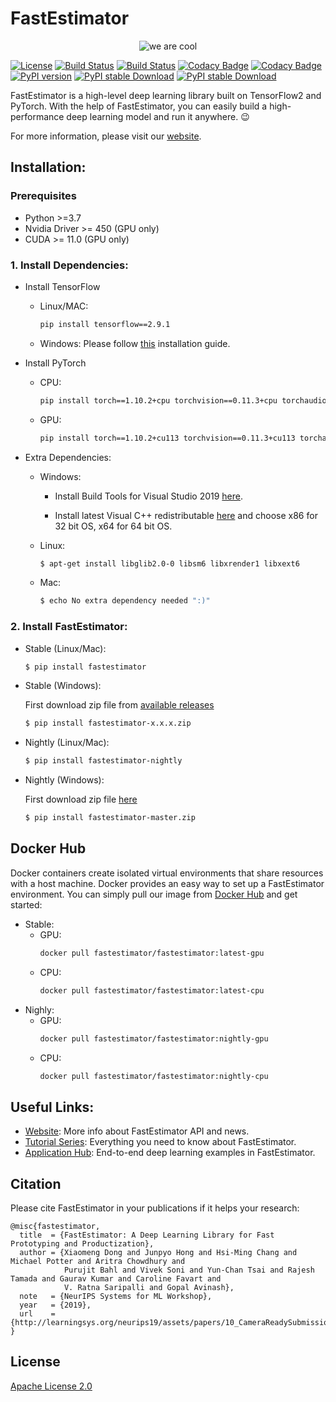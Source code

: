 # FastEstimator
<p align="center">
  <img src="./tutorial/resources/icon.png" title="we are cool">
</p>

[![License](https://img.shields.io/badge/License-Apache_2.0-informational.svg)](LICENSE)
[![Build Status](http://jenkins.fastestimator.org:8080/buildStatus/icon?subject=PR-build&job=fastestimator%2Ffastestimator%2Fmaster)](http://jenkins.fastestimator.org:8080/job/fastestimator/job/fastestimator/job/master/)
[![Build Status](http://jenkins.fastestimator.org:8080/buildStatus/icon?subject=nightly-build&job=nightly)](http://jenkins.fastestimator.org:8080/job/nightly/)
[![Codacy Badge](https://app.codacy.com/project/badge/Grade/3a46ea86b8f04caab271f2a7bd6f4bd9)](https://www.codacy.com/gh/fastestimator/fastestimator/dashboard?utm_source=github.com&amp;utm_medium=referral&amp;utm_content=fastestimator/fastestimator&amp;utm_campaign=Badge_Grade)
[![Codacy Badge](https://app.codacy.com/project/badge/Coverage/3a46ea86b8f04caab271f2a7bd6f4bd9)](https://www.codacy.com/gh/fastestimator/fastestimator/dashboard?utm_source=github.com&utm_medium=referral&utm_content=fastestimator/fastestimator&utm_campaign=Badge_Coverage)
[![PyPI version](https://badge.fury.io/py/fastestimator.svg)](https://pypi.org/project/fastestimator/)
[![PyPI stable Download](https://img.shields.io/pypi/dm/fastestimator?label=stable%20downloads&color=16D1B4)](https://pypistats.org/packages/fastestimator)
[![PyPI stable Download](https://img.shields.io/pypi/dm/fastestimator-nightly?label=nightly%20downloads&color=16D1B4)](https://pypistats.org/packages/fastestimator-nightly)


FastEstimator is a high-level deep learning library built on TensorFlow2 and PyTorch. With the help of FastEstimator, you can easily build a high-performance deep learning model and run it anywhere. :wink:

For more information, please visit our [website](https://www.fastestimator.org/).

## Installation:
### Prerequisites
* Python >=3.7
* Nvidia Driver >= 450 (GPU only)
* CUDA >= 11.0 (GPU only)

### 1. Install Dependencies:

* Install TensorFlow
    * Linux/MAC:
        ```bash
        pip install tensorflow==2.9.1
        ```
    * Windows:
        Please follow [this](https://github.com/fastestimator/fastestimator/blob/master/installation_docs/tensorflow_windows_installation.md) installation guide.

* Install PyTorch
    * CPU:
        ```bash
        pip install torch==1.10.2+cpu torchvision==0.11.3+cpu torchaudio==0.10.2+cpu -f https://download.pytorch.org/whl/cpu/torch_stable.html
        ```
    * GPU:
        ```bash
        pip install torch==1.10.2+cu113 torchvision==0.11.3+cu113 torchaudio==0.10.2+cu113 -f https://download.pytorch.org/whl/cu113/torch_stable.html
        ```
* Extra Dependencies:
    * Windows:

        * Install Build Tools for Visual Studio 2019 [here](https://visualstudio.microsoft.com/downloads/#build-tools-for-visual-studio-2019).

        * Install latest Visual C++ redistributable [here](https://support.microsoft.com/en-us/help/2977003/the-latest-supported-visual-c-downloads) and choose x86 for 32 bit OS, x64 for 64 bit OS.

    * Linux:
        ``` bash
        $ apt-get install libglib2.0-0 libsm6 libxrender1 libxext6
        ```

    * Mac:
        ``` bash
        $ echo No extra dependency needed ":)"
        ```

### 2. Install FastEstimator:
* Stable (Linux/Mac):
    ``` bash
    $ pip install fastestimator
    ```

* Stable (Windows):

    First download zip file from [available releases](https://github.com/fastestimator/fastestimator/releases)
    ``` bash
    $ pip install fastestimator-x.x.x.zip
    ```

* Nightly (Linux/Mac):
    ``` bash
    $ pip install fastestimator-nightly
    ```

* Nightly (Windows):

    First download zip file [here](https://github.com/fastestimator/fastestimator/archive/master.zip)
    ``` bash
    $ pip install fastestimator-master.zip
    ```



## Docker Hub
Docker containers create isolated virtual environments that share resources with a host machine. Docker provides an easy way to set up a FastEstimator environment. You can simply pull our image from [Docker Hub](https://hub.docker.com/r/fastestimator/fastestimator/tags) and get started:
* Stable:
    * GPU:
        ``` bash
        docker pull fastestimator/fastestimator:latest-gpu
        ```
    * CPU:
        ``` bash
        docker pull fastestimator/fastestimator:latest-cpu
        ```
* Nighly:
    * GPU:
        ``` bash
        docker pull fastestimator/fastestimator:nightly-gpu
        ```
    * CPU:
        ``` bash
        docker pull fastestimator/fastestimator:nightly-cpu
        ```

## Useful Links:
* [Website](https://www.fastestimator.org): More info about FastEstimator API and news.
* [Tutorial Series](https://github.com/fastestimator/fastestimator/tree/master/tutorial): Everything you need to know about FastEstimator.
* [Application Hub](https://github.com/fastestimator/fastestimator/tree/master/apphub): End-to-end deep learning examples in FastEstimator.



## Citation
Please cite FastEstimator in your publications if it helps your research:
```
@misc{fastestimator,
  title  = {FastEstimator: A Deep Learning Library for Fast Prototyping and Productization},
  author = {Xiaomeng Dong and Junpyo Hong and Hsi-Ming Chang and Michael Potter and Aritra Chowdhury and
            Purujit Bahl and Vivek Soni and Yun-Chan Tsai and Rajesh Tamada and Gaurav Kumar and Caroline Favart and
            V. Ratna Saripalli and Gopal Avinash},
  note   = {NeurIPS Systems for ML Workshop},
  year   = {2019},
  url    = {http://learningsys.org/neurips19/assets/papers/10_CameraReadySubmission_FastEstimator_final_camera.pdf}
}
```

## License
[Apache License 2.0](https://github.com/fastestimator/fastestimator/blob/master/LICENSE)
